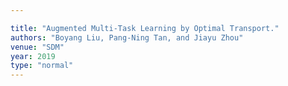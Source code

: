 ```yaml
---

title: "Augmented Multi-Task Learning by Optimal Transport."
authors: "Boyang Liu, Pang-Ning Tan, and Jiayu Zhou"
venue: "SDM"
year: 2019
type: "normal"
---
```

